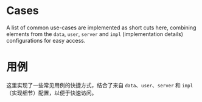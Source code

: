 # Cases

A list of common use-cases are implemented as short cuts here, combining elements from the `data`, `user`, `server` and `impl` (implementation details)
configurations for easy access.

# 用例

这里实现了一些常见用例的快捷方式，结合了来自 `data`、`user`、`server` 和 `impl`（实现细节）配置，以便于快速访问。